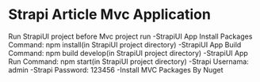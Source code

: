 # Strapi Article Mvc Application

Run StrapiUI project before Mvc project run
-StrapiUI App Install Packages Command: npm install(in StrapiUI project directory)
-StrapiUI App Build Command: npm build develop(in StrapiUI project directory)
-StrapiUI App Run Command: npm start(in StrapiUI project directory)
-Strapi Usernama: admin
-Strapi Password: 123456
-Install MVC Packages By Nuget
